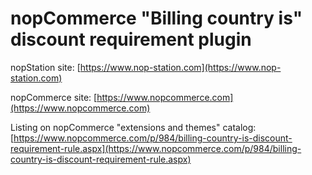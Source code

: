 ﻿nopCommerce "Billing country is" discount requirement plugin
===========

nopStation site: [https://www.nop-station.com](https://www.nop-station.com)

nopCommerce site: [https://www.nopcommerce.com](https://www.nopcommerce.com)

Listing on nopCommerce "extensions and themes" catalog: [https://www.nopcommerce.com/p/984/billing-country-is-discount-requirement-rule.aspx](https://www.nopcommerce.com/p/984/billing-country-is-discount-requirement-rule.aspx)

